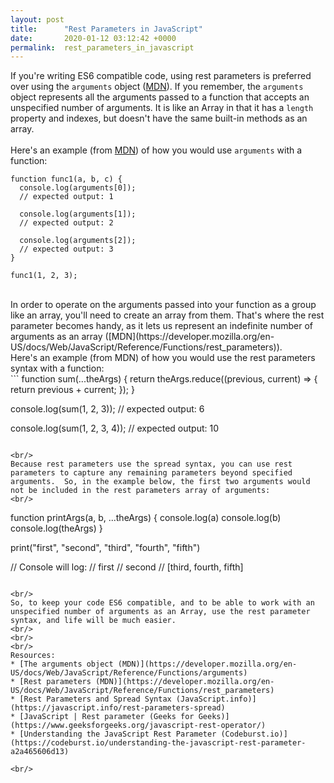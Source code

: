 ```yaml
---
layout: post
title:      "Rest Parameters in JavaScript"
date:       2020-01-12 03:12:42 +0000
permalink:  rest_parameters_in_javascript
---
```



If you're writing ES6 compatible code, using rest parameters is preferred over using the `arguments` object ([MDN](https://developer.mozilla.org/en-US/docs/Web/JavaScript/Reference/Functions/arguments)).   If you remember, the `arguments` object represents all the arguments passed to a function that accepts an unspecified number of arguments.  It is like an Array in that it has a `length` property and indexes, but doesn't have the same built-in methods as an array.
<br/>
<br/>
Here's an example (from [MDN](https://developer.mozilla.org/en-US/docs/Web/JavaScript/Reference/Functions/arguments)) of how you would use `arguments` with a function:
<br/>
```
function func1(a, b, c) {
  console.log(arguments[0]);
  // expected output: 1

  console.log(arguments[1]);
  // expected output: 2

  console.log(arguments[2]);
  // expected output: 3
}

func1(1, 2, 3);
```

<br/>
In order to operate on the arguments passed into your function as a group like an array, you'll need to create an array from them.  That's where the rest parameter becomes handy, as it lets us represent an indefinite number of arguments as an array ([MDN](https://developer.mozilla.org/en-US/docs/Web/JavaScript/Reference/Functions/rest_parameters)).
<br/>
Here's an example (from MDN) of how you would use the rest parameters syntax with a function:
<br/>
```
function sum(...theArgs) {
  return theArgs.reduce((previous, current) => {
    return previous + current;
  });
}

console.log(sum(1, 2, 3));
// expected output: 6

console.log(sum(1, 2, 3, 4));
// expected output: 10
```

<br/>
Because rest parameters use the spread syntax, you can use rest parameters to capture any remaining parameters beyond specified arguments.  So, in the example below, the first two arguments would not be included in the rest parameters array of arguments:
<br/>
```
function printArgs(a, b, ...theArgs) {
  console.log(a)
  console.log(b)
  console.log(theArgs)
}

print("first", "second", "third", "fourth", "fifth")

// Console will log:
// first
// second
// [third, fourth, fifth]
```

<br/>
So, to keep your code ES6 compatible, and to be able to work with an unspecified number of arguments as an Array, use the rest parameter syntax, and life will be much easier.
<br/>
<br/>
<br/>
Resources:
* [The arguments object (MDN)](https://developer.mozilla.org/en-US/docs/Web/JavaScript/Reference/Functions/arguments)
* [Rest parameters (MDN)](https://developer.mozilla.org/en-US/docs/Web/JavaScript/Reference/Functions/rest_parameters)
* [Rest Parameters and Spread Syntax (JavaScript.info)](https://javascript.info/rest-parameters-spread)
* [JavaScript | Rest parameter (Geeks for Geeks)](https://www.geeksforgeeks.org/javascript-rest-operator/)
* [Understanding the JavaScript Rest Parameter (Codeburst.io)](https://codeburst.io/understanding-the-javascript-rest-parameter-a2a465606d13)

<br/>

